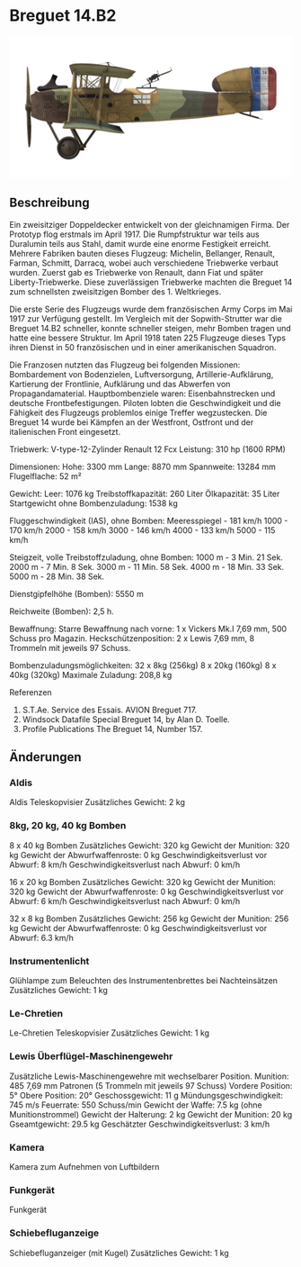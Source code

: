 # Breguet 14.B2

![breguet14](../images/breguet14.png)

## Beschreibung

Ein zweisitziger Doppeldecker entwickelt von der gleichnamigen Firma. Der Prototyp flog erstmals im April 1917. Die Rumpfstruktur war teils aus Duralumin teils aus Stahl, damit wurde eine  enorme Festigkeit erreicht. Mehrere Fabriken bauten dieses Flugzeug: Michelin, Bellanger, Renault, Farman, Schmitt, Darracq, wobei auch verschiedene Triebwerke verbaut wurden. Zuerst gab es Triebwerke von Renault, dann Fiat und später Liberty-Triebwerke. Diese zuverlässigen Triebwerke machten die Breguet 14 zum schnellsten zweisitzigen Bomber des 1. Weltkrieges.

Die erste Serie des Flugzeugs wurde dem französischen Army Corps im Mai 1917 zur Verfügung gestellt. Im Vergleich mit der Sopwith-Strutter war die Breguet 14.B2 schneller, konnte schneller steigen, mehr Bomben tragen und hatte eine bessere Struktur. Im April 1918 taten 225 Flugzeuge dieses Typs ihren Dienst in 50 französischen und in einer amerikanischen Squadron.

Die Franzosen nutzten das Flugzeug bei folgenden Missionen: Bombardement von Bodenzielen, Luftversorgung, Artillerie-Aufklärung, Kartierung der Frontlinie, Aufklärung und das Abwerfen von Propagandamaterial. Hauptbombenziele waren: Eisenbahnstrecken und deutsche Frontbefestigungen. Piloten lobten die Geschwindigkeit und die Fähigkeit des Flugzeugs problemlos einige Treffer wegzustecken. Die Breguet 14 wurde bei Kämpfen an der Westfront, Ostfront und der italienischen Front eingesetzt.


Triebwerk: V-type-12-Zylinder Renault 12 Fcx
Leistung: 310 hp (1600 RPM)

Dimensionen:
Hohe: 3300 mm
Lange: 8870 mm
Spannweite: 13284 mm
Flugelflache: 52 m²

Gewicht:
Leer: 1076 kg
Treibstoffkapazität: 260 Liter
Ölkapazität: 35 Liter
Startgewicht ohne Bombenzuladung: 1538 kg

Fluggeschwindigkeit (IAS), ohne Bomben:
Meeresspiegel - 181 km/h
1000 - 170 km/h
2000 - 158 km/h
3000 - 146 km/h
4000 - 133 km/h
5000 - 115 km/h

Steigzeit, volle Treibstoffzuladung, ohne Bomben:
1000 m -  3 Min. 21 Sek.
2000 m -  7 Min. 8 Sek.
3000 m - 11 Min. 58 Sek.
4000 m - 18 Min. 33 Sek.
5000 m - 28 Min. 38 Sek.

Dienstgipfelhöhe (Bomben): 5550 m

Reichweite (Bomben): 2,5 h.

Bewaffnung:
Starre Bewaffnung nach vorne: 1 x Vickers Mk.I 7,69 mm, 500 Schuss pro Magazin.
Heckschützenposition: 2 x Lewis 7,69 mm, 8 Trommeln mit jeweils 97 Schuss.

Bombenzuladungsmöglichkeiten:
32 x 8kg (256kg)
8 x 20kg (160kg)
8 x 40kg (320kg)
Maximale Zuladung: 208,8 kg

Referenzen
1) S.T.Ae. Service des Essais. AVION Breguet 717.
2) Windsock Datafile Special Breguet 14, by Alan D. Toelle.
3) Profile Publications The Breguet 14, Number 157.

## Änderungen


### Aldis

Aldis Teleskopvisier
Zusätzliches Gewicht: 2 kg


###  8kg, 20 kg, 40 kg Bomben

8 x 40 kg Bomben
Zusätzliches Gewicht: 320 kg
Gewicht der Munition: 320 kg
Gewicht der Abwurfwaffenroste: 0 kg
Geschwindigkeitsverlust vor Abwurf: 8 km/h
Geschwindigkeitsverlust nach Abwurf: 0 km/h

16 x 20 kg Bomben
Zusätzliches Gewicht: 320 kg
Gewicht der Munition: 320 kg
Gewicht der Abwurfwaffenroste: 0 kg
Geschwindigkeitsverlust vor Abwurf: 6 km/h
Geschwindigkeitsverlust nach Abwurf: 0 km/h

32 x 8 kg Bomben
Zusätzliches Gewicht: 256 kg
Gewicht der Munition: 256 kg
Gewicht der Abwurfwaffenroste: 0 kg
Geschwindigkeitsverlust vor Abwurf: 6.3 km/h


### Instrumentenlicht

Glühlampe zum Beleuchten des Instrumentenbrettes bei Nachteinsätzen
Zusätzliches Gewicht: 1 kg


### Le-Chretien

Le-Chretien Teleskopvisier
Zusätzliches Gewicht: 1 kg


### Lewis Überflügel-Maschinengewehr

Zusätzliche Lewis-Maschinengewehre mit wechselbarer Position.
Munition: 485 7,69 mm Patronen (5 Trommeln mit jeweils 97 Schuss)
Vordere Position: 5°
Obere Position: 20°
Geschossgewicht: 11 g
Mündungsgeschwindigkeit: 745 m/s
Feuerrate: 550 Schuss/min
Gewicht der Waffe: 7.5 kg (ohne Munitionstrommel)
Gewicht der Halterung: 2 kg
Gewicht der Munition: 20 kg
Gseamtgewicht: 29.5 kg
Geschätzter Geschwindigkeitsverlust: 3 km/h


### Kamera

Kamera zum Aufnehmen von Luftbildern


### Funkgerät

Funkgerät


### Schiebefluganzeige

Schiebefluganzeiger (mit Kugel)
Zusätzliches Gewicht: 1 kg
